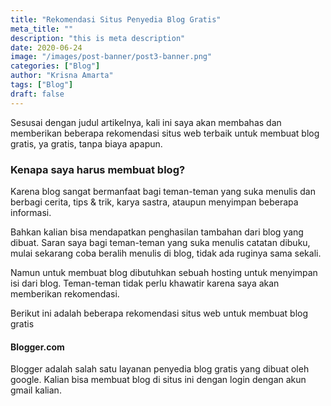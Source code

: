 ```yaml
---
title: "Rekomendasi Situs Penyedia Blog Gratis"
meta_title: ""
description: "this is meta description"
date: 2020-06-24
image: "/images/post-banner/post3-banner.png"
categories: ["Blog"]
author: "Krisna Amarta"
tags: ["Blog"]
draft: false
---
```

Sesusai dengan judul artikelnya, kali ini saya akan membahas dan memberikan beberapa rekomendasi situs web terbaik untuk membuat blog gratis, ya gratis, tanpa biaya apapun.

### Kenapa saya harus membuat blog?

Karena blog sangat bermanfaat bagi teman-teman yang suka menulis dan berbagi cerita, tips & trik, karya sastra, ataupun menyimpan beberapa informasi.

Bahkan kalian bisa mendapatkan penghasilan tambahan dari blog yang dibuat. Saran saya bagi teman-teman yang suka menulis catatan dibuku, mulai sekarang coba beralih menulis di blog, tidak ada ruginya sama sekali.

Namun untuk membuat blog dibutuhkan sebuah hosting untuk menyimpan isi dari blog. Teman-teman tidak perlu khawatir karena saya akan memberikan rekomendasi.

Berikut ini adalah beberapa rekomendasi situs web untuk membuat blog gratis

#### Blogger.com

Blogger adalah salah satu layanan penyedia blog gratis yang dibuat oleh google. Kalian bisa membuat blog di situs ini dengan login dengan akun gmail kalian.

